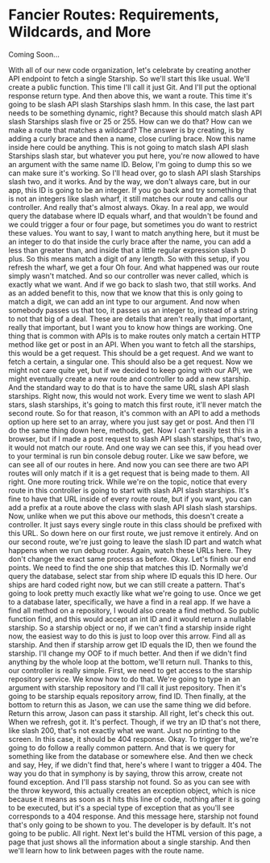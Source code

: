 # Fancier Routes: Requirements, Wildcards, and More

Coming Soon...

With all of our new code organization, let's celebrate by creating another API endpoint to fetch a single Starship. So we'll start this like usual. We'll create a public function. This time I'll call it just Git. And I'll put the optional response return type. And then above this, we want a route. This time it's going to be slash API slash Starships slash hmm. In this case, the last part needs to be something dynamic, right? Because this should match slash API slash Starships slash five or 25 or 255. How can we do that? How can we make a route that matches a wildcard? The answer is by creating, is by adding a curly brace and then a name, close curling brace. Now this name inside here could be anything. This is not going to match slash API slash Starships slash star, but whatever you put here, you're now allowed to have an argument with the same name ID. Below, I'm going to dump this so we can make sure it's working. So I'll head over, go to slash API slash Starships slash two, and it works. And by the way, we don't always care, but in our app, this ID is going to be an integer. If you go back and try something that is not an integers like slash wharf, it still matches our route and calls our controller. And really that's almost always. Okay. In a real app, we would query the database where ID equals wharf, and that wouldn't be found and we could trigger a four or four page, but sometimes you do want to restrict these values. You want to say, I want to match anything here, but it must be an integer to do that inside the curly brace after the name, you can add a less than greater than, and inside that a little regular expression slash D plus. So this means match a digit of any length. So with this setup, if you refresh the wharf, we get a four Oh four. And what happened was our route simply wasn't matched. And so our controller was never called, which is exactly what we want. And if we go back to slash two, that still works.  And as an added benefit to this, now that we know that this is only going to match a digit, we can add an int type to our argument. And now when somebody passes us that too, it passes us an integer to, instead of a string to not that big of a deal. These are details that aren't really that important, really that important, but I want you to know how things are working. One thing that is common with APIs is to make routes only match a certain HTTP method like get or post in an API. When you want to fetch all the starships, this would be a get request. This should be a get request. And we want to fetch a certain, a singular one. This should also be a get request. Now we might not care quite yet, but if we decided to keep going with our API, we might eventually create a new route and controller to add a new starship. And the standard way to do that is to have the same URL slash API slash starships. Right now, this would not work. Every time we went to slash API stars, slash starships, it's going to match this first route, it'll never match the second route. So for that reason, it's common with an API to add a methods option up here set to an array, where you just say get or post. And then I'll do the same thing down here, methods, get. Now I can't easily test this in a browser, but if I made a post request to slash API slash starships, that's two, it would not match our route. And one way we can see this, if you head over to your terminal is run bin console debug router. Like we saw before, we can see all of our routes in here. And now you can see there are two API routes will only match if it is a get request that is being made to them. All right. One more routing trick. While we're on the topic, notice that every route in this controller is going to start with slash API slash starships. It's fine to have that URL inside of every route route, but if you want, you can add a prefix at a route above the class with slash API slash slash starships.  Now, unlike when we put this above our methods, this doesn't create a controller. It just says every single route in this class should be prefixed with this URL. So down here on our first route, we just remove it entirely. And on our second route, we're just going to leave the slash ID part and watch what happens when we run debug router. Again, watch these URLs here. They don't change the exact same process as before. Okay. Let's finish our end points. We need to find the one ship that matches this ID. Normally we'd query the database, select star from ship where ID equals this ID here. Our ships are hard coded right now, but we can still create a pattern. That's going to look pretty much exactly like what we're going to use. Once we get to a database later, specifically, we have a find in a real app. If we have a find all method on a repository, I would also create a find method. So public function find, and this would accept an int ID and it would return a nullable starship. So a starship object or no, if we can't find a starship inside right now, the easiest way to do this is just to loop over this arrow. Find all as starship. And then if starship arrow get ID equals the ID, then we found the starship. I'll change my OOF to if much better. And then if we didn't find anything by the whole loop at the bottom, we'll return null. Thanks to this, our controller is really simple. First, we need to get access to the starship repository service. We know how to do that. We're going to type in an argument with starship repository and I'll call it just repository. Then it's going to be starship equals repository arrow, find ID. Then finally, at the bottom to return this as Jason, we can use the same thing we did before. Return this arrow, Jason can pass it starship. All right, let's check this out. When we refresh, got it. It's perfect. Though, if we try an ID that's not there, like slash 200, that's not exactly what we want. Just no printing to the screen. In this case, it should be 404 response. Okay. To trigger that, we're going to do follow a really common pattern.  And that is we query for something like from the database or somewhere else. And then we check and say, Hey, if we didn't find that, here's where I want to trigger a 404. The way you do that in symphony is by saying, throw this arrow, create not found exception. And I'll pass starship not found. So as you can see with the throw keyword, this actually creates an exception object, which is nice because it means as soon as it hits this line of code, nothing after it is going to be executed, but it's a special type of exception that as you'll see corresponds to a 404 response. And this message here, starship not found that's only going to be shown to you. The developer is by default. It's not going to be public. All right. Next let's build the HTML version of this page, a page that just shows all the information about a single starship. And then we'll learn how to link between pages with the route name.
